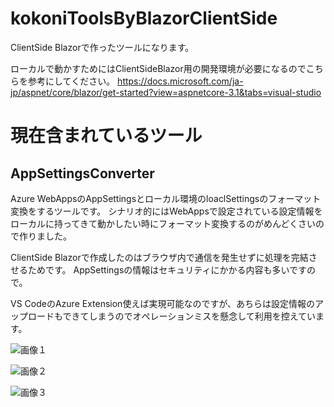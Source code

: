 # kokoniToolsByBlazorClientSide
ClientSide Blazorで作ったツールになります。

ローカルで動かすためにはClientSideBlazor用の開発環境が必要になるのでこちらを参考にしてください。
https://docs.microsoft.com/ja-jp/aspnet/core/blazor/get-started?view=aspnetcore-3.1&tabs=visual-studio

# 現在含まれているツール
## AppSettingsConverter

Azure WebAppsのAppSettingsとローカル環境のloaclSettingsのフォーマット変換をするツールです。
シナリオ的にはWebAppsで設定されている設定情報をローカルに持ってきて動かしたい時にフォーマット変換するのがめんどくさいので作りました。

ClientSide Blazorで作成したのはブラウザ内で通信を発生せずに処理を完結させるためです。
AppSettingsの情報はセキュリティにかかる内容も多いですので。

VS CodeのAzure Extension使えば実現可能なのですが、あちらは設定情報のアップロードもできてしまうのでオペレーションミスを懸念して利用を控えています。

![画像１](https://github.com/kingkino/kokoniToolsByBlazorClientSide/blob/master/images/01.png "画像１")

![画像２](https://github.com/kingkino/kokoniToolsByBlazorClientSide/blob/master/images/02.png "画像２")

![画像３](https://github.com/kingkino/kokoniToolsByBlazorClientSide/blob/master/images/03.png "画像３")
